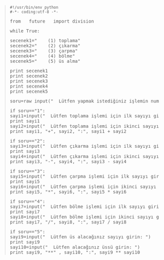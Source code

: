 <html><body><blockquote><code>#!/usr/bin/env python
#-*- coding:utf-8 -*-</code>
<pre>from __future__ import division</pre>
<pre>while True:</pre>
<pre>secenek1="    (1) toplama"
secenek2="    (2) çıkarma"
secenek3="    (3) çarpma"
secenek4="    (4) bölme"
secenek5="    (5) üs alma"</pre>
<pre>print secenek1
print secenek2
print secenek3
print secenek4
print secenek5</pre>
<pre>soru=raw_input("  Lütfen yapmak istediğiniz işlemin numarasını girin: ")</pre>
<pre>if soru=="1":
sayi1=input("  Lütfen toplama işlemi için ilk sayıyı girin: ")
print sayi1
sayi2=input("  Lütfen toplama işlemi için ikinci sayıyı girin: ")
print sayi1, "+", sayi2, ":", sayi1 + sayi2</pre>
<pre>if soru=="2":
sayi3=input("  Lütfen çıkarma işlemi için ilk sayıyı girin: ")
print sayi3
sayi4=input("  Lütfen çıkarma işlemi için ikinci sayıyı girin: ")
print sayi3, "-", sayi4, ":", sayi3 - sayi4</pre>
<pre>if soru=="3":
sayi5=input("  Lütfen çarpma işlemi için ilk sayıyı girin: ")
print sayi5
sayi6=input("  Lütfen çarpma işlemi için ikinci sayıyı girin: ")
print sayi5, "*", sayi6, ":", sayi5 * sayi6</pre>
<pre>if soru=="4":
sayi7=input("  Lütfen bölme işlemi için ilk sayıyı girin: ")
print sayi7
sayi8=input("  Lütfen bölme işlemi için ikinci sayıyı girin: ")
print sayi7, "/", sayi8, ":", sayi7 / sayi8</pre>
<pre>if soru=="5":
sayi9=input("  Lütfen üs alacağınız sayıyı girin: ")
print sayi9
sayi10=input("  Lütfen alacağınız üssü girin: ")
print sayi9, "**" , sayi10, ":", sayi9 ** sayi10</pre>
</blockquote></body></html>